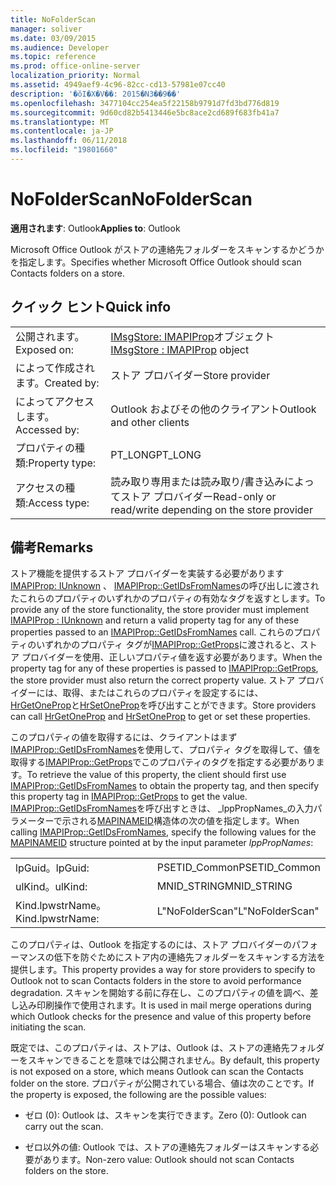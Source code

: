 ```yaml
---
title: NoFolderScan
manager: soliver
ms.date: 03/09/2015
ms.audience: Developer
ms.topic: reference
ms.prod: office-online-server
localization_priority: Normal
ms.assetid: 4949aef9-4c96-82cc-cd13-57981e07cc40
description: '�ŏI�X�V��: 2015�N3��9��'
ms.openlocfilehash: 3477104cc254ea5f22158b9791d7fd3bd776d819
ms.sourcegitcommit: 9d60cd82b5413446e5bc8ace2cd689f683fb41a7
ms.translationtype: MT
ms.contentlocale: ja-JP
ms.lasthandoff: 06/11/2018
ms.locfileid: "19801660"
---
```

# <a name="nofolderscan"></a><span data-ttu-id="89e6b-103">NoFolderScan</span><span class="sxs-lookup"><span data-stu-id="89e6b-103">NoFolderScan</span></span>

  
  
<span data-ttu-id="89e6b-104">**適用されます**: Outlook</span><span class="sxs-lookup"><span data-stu-id="89e6b-104">**Applies to**: Outlook</span></span> 
  
<span data-ttu-id="89e6b-105">Microsoft Office Outlook がストアの連絡先フォルダーをスキャンするかどうかを指定します。</span><span class="sxs-lookup"><span data-stu-id="89e6b-105">Specifies whether Microsoft Office Outlook should scan Contacts folders on a store.</span></span>
  
## <a name="quick-info"></a><span data-ttu-id="89e6b-106">クイック ヒント</span><span class="sxs-lookup"><span data-stu-id="89e6b-106">Quick info</span></span>

|||
|:-----|:-----|
|<span data-ttu-id="89e6b-107">公開されます。</span><span class="sxs-lookup"><span data-stu-id="89e6b-107">Exposed on:</span></span>  <br/> |<span data-ttu-id="89e6b-108">[IMsgStore: IMAPIProp](imsgstoreimapiprop.md)オブジェクト</span><span class="sxs-lookup"><span data-stu-id="89e6b-108">[IMsgStore : IMAPIProp](imsgstoreimapiprop.md) object</span></span>  <br/> |
|<span data-ttu-id="89e6b-109">によって作成されます。</span><span class="sxs-lookup"><span data-stu-id="89e6b-109">Created by:</span></span>  <br/> |<span data-ttu-id="89e6b-110">ストア プロバイダー</span><span class="sxs-lookup"><span data-stu-id="89e6b-110">Store provider</span></span>  <br/> |
|<span data-ttu-id="89e6b-111">によってアクセスします。</span><span class="sxs-lookup"><span data-stu-id="89e6b-111">Accessed by:</span></span>  <br/> |<span data-ttu-id="89e6b-112">Outlook およびその他のクライアント</span><span class="sxs-lookup"><span data-stu-id="89e6b-112">Outlook and other clients</span></span>  <br/> |
|<span data-ttu-id="89e6b-113">プロパティの種類:</span><span class="sxs-lookup"><span data-stu-id="89e6b-113">Property type:</span></span>  <br/> |<span data-ttu-id="89e6b-114">PT_LONG</span><span class="sxs-lookup"><span data-stu-id="89e6b-114">PT_LONG</span></span>  <br/> |
|<span data-ttu-id="89e6b-115">アクセスの種類:</span><span class="sxs-lookup"><span data-stu-id="89e6b-115">Access type:</span></span>  <br/> |<span data-ttu-id="89e6b-116">読み取り専用または読み取り/書き込みによってストア プロバイダー</span><span class="sxs-lookup"><span data-stu-id="89e6b-116">Read-only or read/write depending on the store provider</span></span>  <br/> |
   
## <a name="remarks"></a><span data-ttu-id="89e6b-117">備考</span><span class="sxs-lookup"><span data-stu-id="89e6b-117">Remarks</span></span>

<span data-ttu-id="89e6b-118">ストア機能を提供するストア プロバイダーを実装する必要があります[IMAPIProp: IUnknown](imapipropiunknown.md) 、 [IMAPIProp::GetIDsFromNames](imapiprop-getidsfromnames.md)の呼び出しに渡されたこれらのプロパティのいずれかのプロパティの有効なタグを返すとします。</span><span class="sxs-lookup"><span data-stu-id="89e6b-118">To provide any of the store functionality, the store provider must implement [IMAPIProp : IUnknown](imapipropiunknown.md) and return a valid property tag for any of these properties passed to an [IMAPIProp::GetIDsFromNames](imapiprop-getidsfromnames.md) call.</span></span> <span data-ttu-id="89e6b-119">これらのプロパティのいずれかのプロパティ タグが[IMAPIProp::GetProps](imapiprop-getprops.md)に渡されると、ストア プロバイダーを使用、正しいプロパティ値を返す必要があります。</span><span class="sxs-lookup"><span data-stu-id="89e6b-119">When the property tag for any of these properties is passed to [IMAPIProp::GetProps](imapiprop-getprops.md), the store provider must also return the correct property value.</span></span> <span data-ttu-id="89e6b-120">ストア プロバイダーには、取得、またはこれらのプロパティを設定するには、 [HrGetOneProp](hrgetoneprop.md)と[HrSetOneProp](hrsetoneprop.md)を呼び出すことができます。</span><span class="sxs-lookup"><span data-stu-id="89e6b-120">Store providers can call [HrGetOneProp](hrgetoneprop.md) and [HrSetOneProp](hrsetoneprop.md) to get or set these properties.</span></span> 
  
<span data-ttu-id="89e6b-121">このプロパティの値を取得するには、クライアントはまず[IMAPIProp::GetIDsFromNames](imapiprop-getidsfromnames.md)を使用して、プロパティ タグを取得して、値を取得する[IMAPIProp::GetProps](imapiprop-getprops.md)でこのプロパティのタグを指定する必要があります。</span><span class="sxs-lookup"><span data-stu-id="89e6b-121">To retrieve the value of this property, the client should first use [IMAPIProp::GetIDsFromNames](imapiprop-getidsfromnames.md) to obtain the property tag, and then specify this property tag in [IMAPIProp::GetProps](imapiprop-getprops.md) to get the value.</span></span> <span data-ttu-id="89e6b-122">[IMAPIProp::GetIDsFromNames](imapiprop-getidsfromnames.md)を呼び出すときは、 _lppPropNames_の入力パラメーターで示される[MAPINAMEID](mapinameid.md)構造体の次の値を指定します。</span><span class="sxs-lookup"><span data-stu-id="89e6b-122">When calling [IMAPIProp::GetIDsFromNames](imapiprop-getidsfromnames.md), specify the following values for the [MAPINAMEID](mapinameid.md) structure pointed at by the input parameter  _lppPropNames_:</span></span>
  
|||
|:-----|:-----|
|<span data-ttu-id="89e6b-123">lpGuid。</span><span class="sxs-lookup"><span data-stu-id="89e6b-123">lpGuid:</span></span>  <br/> |<span data-ttu-id="89e6b-124">PSETID_Common</span><span class="sxs-lookup"><span data-stu-id="89e6b-124">PSETID_Common</span></span>  <br/> |
|<span data-ttu-id="89e6b-125">ulKind。</span><span class="sxs-lookup"><span data-stu-id="89e6b-125">ulKind:</span></span>  <br/> |<span data-ttu-id="89e6b-126">MNID_STRING</span><span class="sxs-lookup"><span data-stu-id="89e6b-126">MNID_STRING</span></span>  <br/> |
|<span data-ttu-id="89e6b-127">Kind.lpwstrName。</span><span class="sxs-lookup"><span data-stu-id="89e6b-127">Kind.lpwstrName:</span></span>  <br/> |<span data-ttu-id="89e6b-128">L"NoFolderScan"</span><span class="sxs-lookup"><span data-stu-id="89e6b-128">L"NoFolderScan"</span></span>  <br/> |
   
<span data-ttu-id="89e6b-129">このプロパティは、Outlook を指定するのには、ストア プロバイダーのパフォーマンスの低下を防ぐためにストア内の連絡先フォルダーをスキャンする方法を提供します。</span><span class="sxs-lookup"><span data-stu-id="89e6b-129">This property provides a way for store providers to specify to Outlook not to scan Contacts folders in the store to avoid performance degradation.</span></span> <span data-ttu-id="89e6b-130">スキャンを開始する前に存在し、このプロパティの値を調べ、差し込み印刷操作で使用されます。</span><span class="sxs-lookup"><span data-stu-id="89e6b-130">It is used in mail merge operations during which Outlook checks for the presence and value of this property before initiating the scan.</span></span>
  
<span data-ttu-id="89e6b-131">既定では、このプロパティは、ストアは、Outlook は、ストアの連絡先フォルダーをスキャンできることを意味では公開されません。</span><span class="sxs-lookup"><span data-stu-id="89e6b-131">By default, this property is not exposed on a store, which means Outlook can scan the Contacts folder on the store.</span></span> <span data-ttu-id="89e6b-132">プロパティが公開されている場合、値は次のことです。</span><span class="sxs-lookup"><span data-stu-id="89e6b-132">If the property is exposed, the following are the possible values:</span></span>
  
- <span data-ttu-id="89e6b-133">ゼロ (0): Outlook は、スキャンを実行できます。</span><span class="sxs-lookup"><span data-stu-id="89e6b-133">Zero (0): Outlook can carry out the scan.</span></span>
    
- <span data-ttu-id="89e6b-134">ゼロ以外の値: Outlook では、ストアの連絡先フォルダーはスキャンする必要があります。</span><span class="sxs-lookup"><span data-stu-id="89e6b-134">Non-zero value: Outlook should not scan Contacts folders on the store.</span></span>
    

